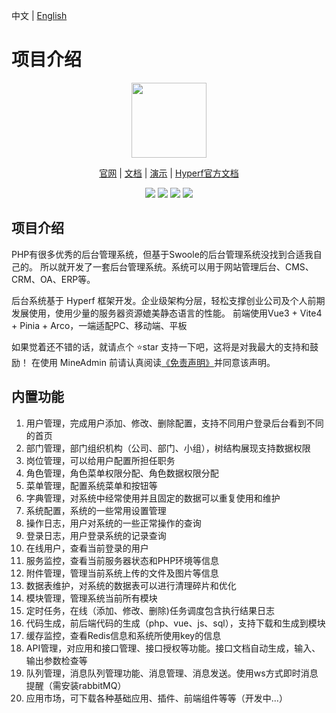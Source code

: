 中文 | [English](./README-en.md)
# 项目介绍

<p align="center">
    <img src="https://doc.mineadmin.com/logo.svg" width="120" />
</p>
<p align="center">
    <a href="https://www.mineadmin.com" target="_blank">官网</a> |
    <a href="https://doc.mineadmin.com" target="_blank">文档</a> | 
    <a href="https://demo.mineadmin.com" target="_blank">演示</a> |
    <a href="https://hyperf.wiki/3.0/#/" target="_blank">Hyperf官方文档</a> 
</p>

<p align="center">
    <img src="https://gitee.com/xmo/MineAdmin/badge/star.svg?theme=dark" />
    <img src="https://gitee.com/xmo/MineAdmin/badge/fork.svg?theme=dark" />
    <img src="https://svg.hamm.cn/badge.svg?key=License&value=Apache-2.0&color=da4a00" />
    <img src="https://svg.hamm.cn/badge.svg?key=MineAdmin&value=v2.0 LTS" />
</p>

## 项目介绍

PHP有很多优秀的后台管理系统，但基于Swoole的后台管理系统没找到合适我自己的。
所以就开发了一套后台管理系统。系统可以用于网站管理后台、CMS、CRM、OA、ERP等。

后台系统基于 Hyperf 框架开发。企业级架构分层，轻松支撑创业公司及个人前期发展使用，使用少量的服务器资源媲美静态语言的性能。
前端使用Vue3 + Vite4 + Pinia + Arco，一端适配PC、移动端、平板

如果觉着还不错的话，就请点个 ⭐star 支持一下吧，这将是对我最大的支持和鼓励！
在使用 MineAdmin 前请认真阅读[《免责声明》](https://doc.mineadmin.com/guide/start/declaration.html)并同意该声明。


## 内置功能

1.  用户管理，完成用户添加、修改、删除配置，支持不同用户登录后台看到不同的首页
2.  部门管理，部门组织机构（公司、部门、小组），树结构展现支持数据权限
3.  岗位管理，可以给用户配置所担任职务
4.  角色管理，角色菜单权限分配、角色数据权限分配
5.  菜单管理，配置系统菜单和按钮等
6.  字典管理，对系统中经常使用并且固定的数据可以重复使用和维护
7.  系统配置，系统的一些常用设置管理
8.  操作日志，用户对系统的一些正常操作的查询
9.  登录日志，用户登录系统的记录查询
10. 在线用户，查看当前登录的用户
11. 服务监控，查看当前服务器状态和PHP环境等信息
12. 附件管理，管理当前系统上传的文件及图片等信息
13. 数据表维护，对系统的数据表可以进行清理碎片和优化
14. 模块管理，管理系统当前所有模块
15. 定时任务，在线（添加、修改、删除)任务调度包含执行结果日志
16. 代码生成，前后端代码的生成（php、vue、js、sql），支持下载和生成到模块
17. 缓存监控，查看Redis信息和系统所使用key的信息
18. API管理，对应用和接口管理、接口授权等功能。接口文档自动生成，输入、输出参数检查等
19. 队列管理，消息队列管理功能、消息管理、消息发送。使用ws方式即时消息提醒（需安装rabbitMQ）
20. 应用市场，可下载各种基础应用、插件、前端组件等等（开发中...）
